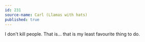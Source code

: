 ```yaml
---
id: 231
source-name: Carl (Llamas with hats)
published: true
---
```


<p>I don't kill people. That is... that is my least favourite thing to do.</p>


